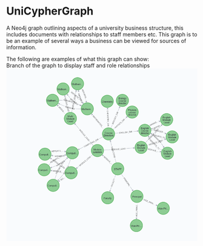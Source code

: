 # UniCypherGraph
A Neo4j graph outlining aspects of a university business structure, this includes documents with relationships to staff members etc.
This graph is to be an example of several ways a business can be viewed for sources of information.<br>

The following are examples of what this graph can show:<br>
Branch of the graph to display staff and role relationships
![alt text](https://github.com/SamP10/UniCypherGraph/blob/main/graph%20examples/a%20graph%20to%20show%20staff%20and%20relationships%20between%20roles.PNG)
